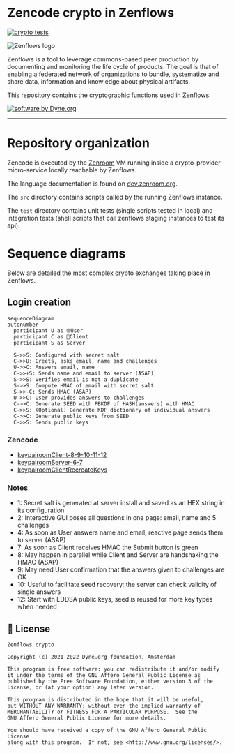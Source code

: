# Zencode crypto in Zenflows

[![crypto tests](https://github.com/dyne/zenflows-crypto/actions/workflows/make-tests.yml/badge.svg)](https://github.com/dyne/zenflows-crypto/actions)

![Zenflows logo](https://github.com/dyne/zenflows/raw/master/docs/zenflows_rea_logo.png)

Zenflows is a tool to leverage commons-based peer production by
documenting and monitoring the life cycle of products. The goal is
that of enabling a federated network of organizations to bundle,
systematize and share data, information and knowledge about physical
artifacts.

This repository contains the cryptographic functions used in Zenflows.

[![software by Dyne.org](https://files.dyne.org/software_by_dyne.png)](http://www.dyne.org)

------

# Repository organization

Zencode is executed by the [Zenroom](http://zenroom.org) VM running inside a crypto-provider micro-service locally reachable by Zenflows.

The language documentation is found on [dev.zenroom.org](https://dev.zenroom.org).

The `src` directory contains scripts called by the running Zenflows instance.

The `test` directory contains unit tests (single scripts tested in local) and integration tests (shell scripts that call zenflows staging instances to test its api).

# Sequence diagrams

Below are detailed the most complex crypto exchanges taking place in Zenflows.

## Login creation

```mermaid
sequenceDiagram
autonumber
  participant U as 🤓User
  participant C as 📱Client
  participant S as Server

  S->>S: Configured with secret salt 
  C->>U: Greets, asks email, name and challenges 
  U->>C: Answers email, name
  C->>+S: Sends name and email to server (ASAP)
  S->>S: Verifies email is not a duplicate
  S->>S: Compute HMAC of email with secret salt
  S->>-C: Sends HMAC (ASAP)
  U->>C: User provides answers to challenges
  C->>C: Generate SEED with PBKDF of HASH(answers) with HMAC
  C->>S: (Optional) Generate KDF dictionary of individual answers
  C->>C: Generate public keys from SEED
  C->>S: Sends public keys
```

### Zencode

- [keypairoomClient-8-9-10-11-12](src/keypairoomClient-8-9-10-11-12.ts)
- [keypairoomServer-6-7](src/keypairoomServer-6-7.zen)
- [keypairoomClientRecreateKeys](src/keypairoomClientRecreateKeys.ts)

### Notes

- 1: Secret salt is generated at server install and saved as an HEX string in its configuration
- 2: Interactive GUI poses all questions in one page: email, name and 5 challenges
- 4: As soon as User answers name and email, reactive page sends them to server (ASAP)
- 7: As soon as Client receives HMAC the Submit button is green
- 8: May happen in parallel while Client and Server are handshaking the HMAC (ASAP)
- 9: May need User confirmation that the answers given to challenges are OK
- 10: Useful to facilitate seed recovery: the server can check validity of single answers
- 12: Start with EDDSA public keys, seed is reused for more key types when needed



## 💼 License

    Zenflows crypto

    Copyright (c) 2021-2022 Dyne.org foundation, Amsterdam

    This program is free software: you can redistribute it and/or modify
    it under the terms of the GNU Affero General Public License as
    published by the Free Software Foundation, either version 3 of the
    License, or (at your option) any later version.

    This program is distributed in the hope that it will be useful,
    but WITHOUT ANY WARRANTY; without even the implied warranty of
    MERCHANTABILITY or FITNESS FOR A PARTICULAR PURPOSE.  See the
    GNU Affero General Public License for more details.

    You should have received a copy of the GNU Affero General Public License
    along with this program.  If not, see <http://www.gnu.org/licenses/>.

